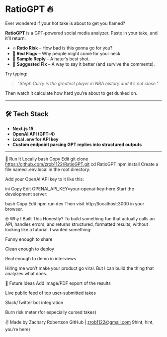 # RatioGPT 🔥

Ever wondered if your hot take is about to get you flamed?

**RatioGPT** is a GPT-powered social media analyzer. Paste in your take, and it’ll return:

- 🔥 **Ratio Risk** – How bad is this gonna go for you?
- 🚩 **Red Flags** – Why people might come for your neck.
- 🧢 **Sample Reply** – A hater’s best shot.
- 🧼 **Suggested Fix** – A way to say it better (and survive the comments).

Try typing:  
> *"Steph Curry is the greatest player in NBA history and it’s not close."*

Then watch it calculate how hard you’re about to get dunked on.

---

## 🛠 Tech Stack

- **Next.js 15**
- **OpenAI API (GPT-4)**
- **Local .env for API key**
- **Custom endpoint parsing GPT replies into structured outputs**

---

🚀 Run It Locally
bash
Copy
Edit
git clone https://github.com/zrob1122/RatioGPT.git
cd RatioGPT
npm install
Create a file named .env.local in the root directory.

Add your OpenAI API key to it like this:

ini
Copy
Edit
OPENAI_API_KEY=your-openai-key-here
Start the development server:

bash
Copy
Edit
npm run dev
Then visit http://localhost:3000 in your browser.

🤓 Why I Built This
Honestly? To build something fun that actually calls an API, handles errors, and returns structured, formatted results, without looking like a tutorial. I wanted something:

Funny enough to share

Clean enough to deploy

Real enough to demo in interviews

Hiring me won’t make your product go viral.
But I can build the thing that analyzes what does.

🧠 Future Ideas
Add image/PDF export of the results

Live public feed of top user-submitted takes

Slack/Twitter bot integration

Burn risk meter (for especially cursed takes)

✌️ Made by Zachary Robertson
GitHub | zrob1122@gmail.com 9hint, hint, you're here)
